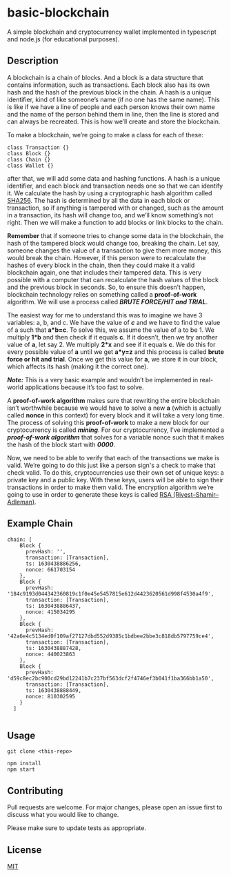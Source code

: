 # basic-blockchain

A simple blockchain and cryptocurrency wallet implemented in typescript and node.js (for educational purposes).

## Description

A blockchain is a chain of blocks. And a block is a data structure that contains information, such as transactions. Each block also has its own hash and the hash of the previous block in the chain. A hash is a unique identifier, kind of like someone’s name (if no one has the same name). This is like if we have a line of people and each person knows their own name and the name of the person behind them in line, then the line is stored and can always be recreated. This is how we’ll create and store the blockchain.

To make a blockchain, we’re going to make a class for each of these:
```
class Transaction {}
class Block {}
class Chain {}
class Wallet {}
```

after that, we will add some data and hashing functions. A hash is a unique identifier, and each block and transaction needs one so that we can identify it. We calculate the hash by using a cryptographic hash algorithm called [SHA256](https://en.wikipedia.org/wiki/Secure_Hash_Algorithms). The hash is determined by all the data in each block or transaction, so if anything is tampered with or changed, such as the amount in a transaction, its hash will change too, and we’ll know something’s not right. 
Then we will make a function to add blocks or link blocks to the chain.

**Remember** that if someone tries to change some data in the blockchain, the hash of the tampered block would change too, breaking the chain. Let say, someone changes the value of a transaction to give them more money, this would break the chain. However, if this person were to recalculate the hashes of every block in the chain, then they could make it a valid blockchain again, one that includes their tampered data. This is very possible with a computer that can recalculate the hash values of the block and the previous block in seconds.
So, to ensure this doesn’t happen, blockchain technology relies on something called a **proof-of-work** algorithm. We will use a process called ***BRUTE FORCE/HIT and TRIAL***.

The easiest way for me to understand this was to imagine we have 3 variables: a, b, and c. We have the value of ***c*** and we have to find the value of a such that **a*b=c**. To solve this, we assume the value of a to be 1. We multiply **1*b** and then check if it equals **c**. If it doesn’t, then we try another value of **a**, let say 2. We multiply **2*x** and see if it equals **c**. We do this for every possible value of **a** until we get **a*y=z** and this process is called **brute force or hit and trial**. Once we get this value for **a**, we store it in our block, which affects its hash (making it the correct one).

***Note:*** This is a very basic example and wouldn’t be implemented in real-world applications because it’s too fast to solve.

A **proof-of-work algorithm** makes sure that rewriting the entire blockchain isn’t worthwhile because we would have to solve a new **a** (which is actually called **nonce** in this context) for every block and it will take a very long time.
The process of solving this **proof-of-work** to make a new block for our cryptocurrency is called ***mining***. For our cryptocurrency, I’ve implemented a ***proof-of-work algorithm*** that solves for a variable nonce such that it makes the hash of the block start with ***0000***.

Now, we need to be able to verify that each of the transactions we make is valid. We’re going to do this just like a person sign's a check to make that check valid.
To do this, cryptocurrencies use their own set of unique keys: a private key and a public key. With these keys, users will be able to sign their transactions in order to make them valid. The encryption algorithm we’re going to use in order to generate these keys is called [RSA (Rivest–Shamir–Adleman)](https://en.wikipedia.org/wiki/RSA_(cryptosystem)).

## Example Chain
```
chain: [
    Block {
      prevHash: '',
      transaction: [Transaction],
      ts: 1630438886256,
      nonce: 661703154
    },
    Block {
      prevHash: '184c9193d044342360819c1f0e45e5457815e612d4423620561d998f4530a4f9',
      transaction: [Transaction],
      ts: 1630438886437,
      nonce: 415034295
    },
    Block {
      prevHash: '42a6e4c5134ed0f109af27127dbd552d9385c1bdbee2bbe3c818db5797759ce4',
      transaction: [Transaction],
      ts: 1630438887428,
      nonce: 440023863
    },
    Block {
      prevHash: 'd59c8ec2bc900cd29bd12241b7c237bf563dcf2f4746ef3b041f1ba366bb1a50',
      transaction: [Transaction],
      ts: 1630438888449,
      nonce: 810302595
    }
  ]
  
```

## Usage
```
git clone <this-repo>

npm install
npm start
```

## Contributing
Pull requests are welcome. For major changes, please open an issue first to discuss what you would like to change.

Please make sure to update tests as appropriate.

## License
[MIT](https://choosealicense.com/licenses/mit/)